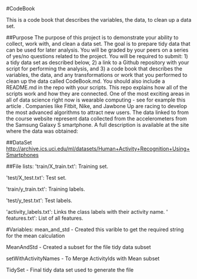 #CodeBook

This is a code book that describes the variables, the data, to clean up a data set.

##Purpose
The purpose of this project is to demonstrate your ability to collect, work with, and clean a data set. The goal is to prepare tidy data that can be used for later analysis. You will be graded by your peers on a series of yes/no questions related to the project. You will be required to submit: 1) a tidy data set as described below, 2) a link to a Github repository with your script for performing the analysis, and 3) a code book that describes the variables, the data, and any transformations or work that you performed to clean up the data called CodeBook.md. You should also include a README.md in the repo with your scripts. This repo explains how all of the scripts work and how they are connected.
One of the most exciting areas in all of data science right now is wearable computing - see for example this article . Companies like Fitbit, Nike, and Jawbone Up are racing to develop the most advanced algorithms to attract new users. The data linked to from the course website represent data collected from the accelerometers from the Samsung Galaxy S smartphone. A full description is available at the site where the data was obtained:

##DataSet
http://archive.ics.uci.edu/ml/datasets/Human+Activity+Recognition+Using+Smartphones

##File lists:
'train/X_train.txt': Training set.

'test/X_test.txt': Test set.

'train/y_train.txt': Training labels.

'test/y_test.txt': Test labels.

'activity_labels.txt': Links the class labels with their activity name.
'
features.txt': List of all features.

#Variables:
mean_and_std - Created this varible to get the required string for the mean calculation

MeanAndStd - Created a subset for the file tidy data subset

setWithActivityNames - To Merge Activitylds with Mean subset

TidySet - Final tidy data set used to generate the file
